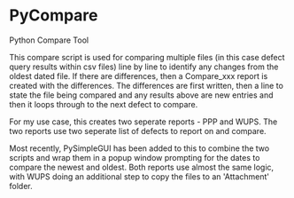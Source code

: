 # PyCompare
Python Compare Tool

This compare script is used for comparing multiple files (in this case defect query results within csv files) line by line to identify any changes from the oldest dated file. If there are differences, then a Compare_xxx report is created with the differences. The differences are first written, then a line to state the file being compared and any results above are new entries and then it loops through to the next defect to compare.

For my use case, this creates two seperate reports - PPP and WUPS. The two reports use two seperate list of defects to report on and compare.

Most recently, PySimpleGUI has been added to this to combine the two scripts and wrap them in a popup window prompting for the dates to compare the newest and oldest. Both reports use almost the same logic, with WUPS doing an additional step to copy the files to an 'Attachment' folder.







